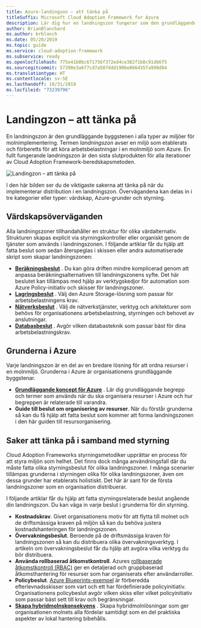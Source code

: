 ```yaml
---
title: Azure-landingzon – att tänka på
titleSuffix: Microsoft Cloud Adoption Framework for Azure
description: Lär dig hur en landningszon fungerar som den grundläggande byggstenen i alla typer av miljöer för molnimplementering.
author: BrianBlanchard
ms.author: brblanch
ms.date: 05/20/2019
ms.topic: guide
ms.service: cloud-adoption-framework
ms.subservice: ready
ms.openlocfilehash: 775e41b0bc671756f372ed4ce382f1b8c91db6f5
ms.sourcegitcommit: 57390e3a6f7cd7a507ddd1906e866455fa998d84
ms.translationtype: HT
ms.contentlocale: sv-SE
ms.lasthandoff: 10/31/2019
ms.locfileid: "73239796"
---
```

# <a name="landing-zone-considerations"></a>Landingzon – att tänka på

En landningszon är den grundläggande byggstenen i alla typer av miljöer för molnimplementering. Termen *landningszon* avser en miljö som etablerats och förberetts för att köra arbetsbelastningar i en molnmiljö som Azure. En fullt fungerande landningszon är den sista slutprodukten för alla iterationer av Cloud Adoption Framework-beredskapsmetoden.

![Landingzon – att tänka på](../../_images/ready/landing-zone-considerations.png)

I den här bilden ser du de viktigaste sakerna att tänka på när du implementerar distribution i en landningszon. Övervägandena kan delas in i tre kategorier eller typer: värdskap, Azure-grunder och styrning.

## <a name="hosting-considerations"></a>Värdskapsöverväganden

Alla landningszoner tillhandahåller en struktur för olika värdalternativ. Strukturen skapas explicit via styrningskontroller eller organiskt genom de tjänster som används i landningszonen. I följande artiklar får du hjälp att fatta beslut som sedan återspeglas i skissen eller andra automatiserade skript som skapar landningszonen:

- **[Beräkningsbeslut](./compute-options.md)** . Du kan göra driften mindre komplicerad genom att anpassa beräkningsalternativen till landningszonens syfte. Det här beslutet kan tillämpas med hjälp av verktygskedjor för automation som Azure Policy-initiativ och skisser för landningszoner.
- **[Lagringsbeslut](./storage-options.md)** . Välj den Azure Storage-lösning som passar för arbetsbelastningens krav.
- **[Nätverksbeslut](./networking-options.md)** . Välj de nätverkstjänster, verktyg och arkitekturer som behövs för organisationens arbetsbelastning, styrningen och behovet av anslutningar.
- **[Databasbeslut](./data-options.md)** . Avgör vilken databasteknik som passar bäst för dina arbetsbelastningskrav.

## <a name="azure-fundamentals"></a>Grunderna i Azure

Varje landningszon är en del av en bredare lösning för att ordna resurser i en molnmiljö. Grunderna i Azure är organisationens grundläggande byggstenar.

- **[Grundläggande koncept för Azure](./fundamental-concepts.md)** . Lär dig grundläggande begrepp och termer som används när du ska organisera resurser i Azure och hur begreppen är relaterade till varandra.
- **Guide till beslut om organisering av resurser**. När du förstår grunderna så kan du få hjälp att fatta beslut som kommer att forma landningszonen i den här guiden till resursorganisering.

## <a name="governance-considerations"></a>Saker att tänka på i samband med styrning

Cloud Adoption Frameworks styrningsmetodiker upprättar en process för att styra miljön som helhet. Det finns dock många användningsfall där du måste fatta olika styrningsbeslut för olika landningszoner. I många scenarier tillämpas grunderna i styrningen olika för olika landningszoner, även om dessa grunder har etablerats holistiskt. Det här är sant för de första landningszoner som en organisation distribuerar.

I följande artiklar får du hjälp att fatta styrningsrelaterade beslut angående din landningszon. Du kan väga in varje beslut i grunderna för din styrning.

- **Kostnadskrav**. Givet organisationens motiv för att flytta till molnet och de driftsmässiga kraven på miljön så kan du behöva justera kostnadshanteringen för landningszonen.
- **Övervakningsbeslut**. Beroende på de driftsmässiga kraven för landningszonen så kan du distribuera olika övervakningsverktyg. I artikeln om övervakningsbeslut får du hjälp att avgöra vilka verktyg du bör distribuera.
- **Använda rollbaserad åtkomstkontroll**. Azures [rollbaserade åtkomstkontroll (RBAC)](../considerations/roles.md) ger en detaljerad och gruppbaserad åtkomsthantering för resurser som har organiserats efter användarroller.
- **Policybeslut**. [Azure Blueprints-exempel](https://docs.microsoft.com/azure/governance/blueprints/samples) är förberedda efterlevnadsskisser som vart och ett har fördefinierade policyinitiativ. Organisationens policybeslut avgör vilken skiss eller vilket policyinitiativ som passar bäst sett till krav och begränsningar.
- **[Skapa hybridmolnskonsekvens](./hybrid-consistency.md)** . Skapa hybridmolnlösningar som ger organisationen molnets alla fördelar samtidigt som en del praktiska aspekter av lokal hantering bibehålls.
